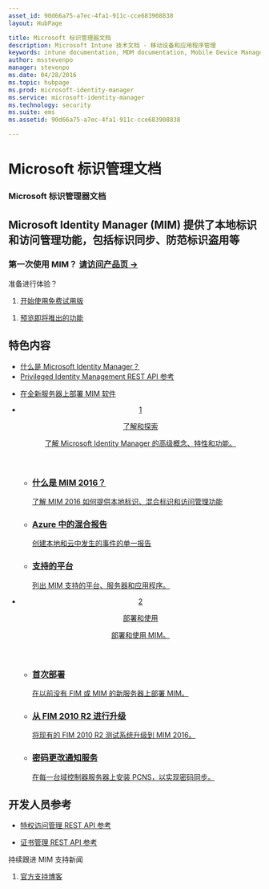 ```yaml
---
asset_id: 90d66a75-a7ec-4fa1-911c-cce683908838
layout: HubPage

title: Microsoft 标识管理器文档
description: Microsoft Intune 技术文档 - 移动设备和应用程序管理
keywords: intune documentation, MDM documentation, Mobile Device Management Documentation, Mobile Device and Application Management Documentation
author: msstevenpo
manager: stevenpo
ms.date: 04/28/2016
ms.topic: hubpage
ms.prod: microsoft-identity-manager
ms.service: microsoft-identity-manager
ms.technology: security
ms.suite: ems
ms.assetid: 90d66a75-a7ec-4fa1-911c-cce683908838

---
```

# Microsoft 标识管理文档
<article id="main">
    <section id="hero-content">
      <h1>Microsoft 标识管理器文档</h1>
      <h2>Microsoft Identity Manager (MIM) 提供了本地标识和访问管理功能，包括标识同步、防范标识盗用等</h2>
      <h3>第一次使用 MIM？ <a href="http://www.microsoft.com/en-us/server-cloud/products/microsoft-identity-manager/" target="\_blank">请访问产品页 &rarr;</a></h3>     
    </section>
    <aside class="alert section-border">
      <p>准备进行体验？</p>
      <ol class="action-list">
        <li><a href="https://www.microsoft.com/evalcenter/evaluate-microsoft-identity-manager-2016" target="\_blank" class="button-bordered button-translucent">开始使用免费试用版</a></li>
      </ol>
      <ol class="action-list">
        <li><a href="http://connect.microsoft.com/site1164/Downloads/DownloadDetails.aspx?DownloadID=61395" target="\_blank" class="button-bordered button-translucent">预览即将推出的功能</a></li>
      </ol>
    </aside>
    <section id="featured" class="container">
      <h2 class="section-heading"><span class="icon icon-warning"></span> 特色内容</h2>
      <div class="features row">
        <ul class="column column-half">
          <li><a href="/microsoft-identity-manager/understand-explore/microsoft-identity-manager-2016">什么是 Microsoft Identity Manager？</a></li>
          <li><a href="/microsoft-identity-manager/reference/privileged-access-management-rest-api-reference">Privileged Identity Management REST API 参考</a></li>
        </ul>
        <ul class="column column-half">
          <li><a href="/microsoft-identity-manager/deploy-use/microsoft-identity-manager-deploy">在全新服务器上部署 MIM 软件</a></li>
        </ul>
      </div>
    </section>
    <div id="journeys">
      <section class="container">
        <ul class="journeys-list">
          <li class="journey-step">
            <header class="journey-step-header row">
              <a href="/microsoft-identity-manager/understand-explore/microsoft-identity-manager-2016">
                <div class="title column-third">
                  <span class="step-number">1</span>
                  <p>了解和探索</p>
                </div>
                <p class="description column-two-thirds">了解 Microsoft Identity Manager 的高级概念、特性和功能。
                </p>
              </a>
            </header>
            <section class="journey-step-elements content">
              <ul class="row">
                <li class="column-third">
                  <a href="/microsoft-identity-manager/understand-explore/microsoft-identity-manager-2016">
                    <h3>什么是 MIM 2016？</h3>
                    <p>了解 MIM 2016 如何提供本地标识、混合标识和访问管理功能</p>
                  </a>
                </li>
                <li class="column-third">
                  <a href="/microsoft-identity-manager/understand-explore/identity-manager-hybrid-reporting-azure">
                    <h3>Azure 中的混合报告</h3>
                    <p>创建本地和云中发生的事件的单一报告</p>
                  </a>
                </li>
                <li class="column-third">
                  <a href="/microsoft-identity-manager/plan-design/microsoft-identity-manager-2016-supported-platforms">
                    <h3>支持的平台</h3>
                    <p>列出 MIM 支持的平台、服务器和应用程序。</p>
                  </a>
                </li>
              </ul>
            </section>
          </li>
          <li class="journey-step">
            <header class="journey-step-header row">
              <a href="/microsoft-identity-manager/deploy-use/microsoft-identity-manager-deploy">
                <div class="title column-third">
                  <span class="step-number">2</span>
                  <p>部署和使用</p>
                </div>
                <p class="description column-two-thirds">部署和使用 MIM。
                </p>
              </a>
            </header>
            <section class="journey-step-elements content">
              <ul class="row">
                <li class="column-third">
                  <a href="/microsoft-identity-manager/deploy-use/microsoft-identity-manager-deploy">
                    <h3>首次部署</h3>
                    <p>在以前没有 FIM 或 MIM 的新服务器上部署 MIM。</p>
                  </a>
                </li>
                <li class="column-third">
                  <a href="/microsoft-identity-manager/deploy-use/microsoft-identity-manager-2016-upgrade-from-fim-2010-R2">
                    <h3>从 FIM 2010 R2 进行升级</h3>
                    <p>将现有的 FIM 2010 R2 测试系统升级到 MIM 2016。</p>
                  </a>
                </li>
                <li class="column-third">
                  <a href="/microsoft-identity-manager/deploy-use/deploying-mim-password-change-notification-service-on-domain-controller">
                    <h3>密码更改通知服务</h3>
                    <p>在每一台域控制器服务器上安装 PCNS，以实现密码同步。</p>
                  </a>
                </li>
              </ul>
            </section>
          </li>
        </ul>
      </section>
    </div>
    <div class="section-border">
      <section class="resources container">
        <h2 class="section-heading"><span class="icon icon-options"></span> 开发人员参考</h2>
        <div class="resource-list row">
          <ul class="column-half">
            <li><a href="/microsoft-identity-manager/reference/privileged-access-management-rest-api-reference">特权访问管理 REST API 参考</a></li>
          </ul>
          <ul class="column-half">
            <li><a href="/microsoft-identity-manager/reference/certificate-management-rest-api-reference">证书管理 REST API 参考</a></li>
          </ul>
        </div>
      </section>
    </div>
    <aside class="alert alert-social">
      <p>持续跟进 MIM 支持新闻</p>
      <ol class="action-list">
        <li><a href="https://blogs.technet.microsoft.com/iamsupport/" target="\_blank" class="button-bordered button-translucent">官方支持博客</a></li>
      </ol>
    </aside>
</article>


<!--HONumber=Jun16_HO1-->


